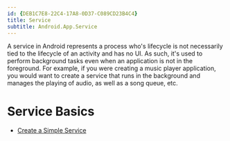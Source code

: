 ```yaml
---
id: {DEB1C7E8-22C4-17A8-0D37-C089CD23B4C4}  
title: Service  
subtitle: Android.App.Service  
---
```


A service in Android represents a process who's lifecycle is not necessarily
tied to the lifecycle of an activity and has no UI. As such, it's used to
perform background tasks even when an application is not in the foreground. For
example, if you were creating a music player application, you would want to
create a service that runs in the background and manages the playing of audio,
as well as a song queue, etc.

 <a name="Service_Basics" class="injected"></a>


# Service Basics

-   [Create a Simple Service](/recipes/android/fundamentals/service/create_a_simple_service)